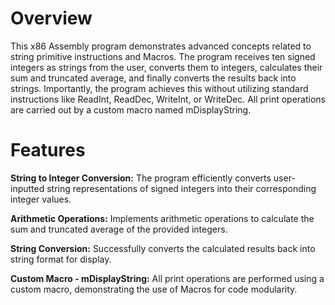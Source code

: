 # Overview
This x86 Assembly program demonstrates advanced concepts related to string primitive instructions and Macros. The program receives ten signed integers as strings from the user, converts them to integers, calculates their sum and truncated average, and finally converts the results back into strings. Importantly, the program achieves this without utilizing standard instructions like ReadInt, ReadDec, WriteInt, or WriteDec. All print operations are carried out by a custom macro named mDisplayString.

# Features
**String to Integer Conversion:** The program efficiently converts user-inputted string representations of signed integers into their corresponding integer values.

**Arithmetic Operations:** Implements arithmetic operations to calculate the sum and truncated average of the provided integers.

**String Conversion:** Successfully converts the calculated results back into string format for display.

**Custom Macro - mDisplayString:** All print operations are performed using a custom macro, demonstrating the use of Macros for code modularity.


